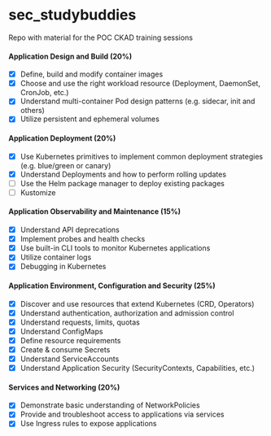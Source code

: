 # sec_studybuddies
Repo with material for the POC CKAD training sessions 

#### Application Design and Build (20%)
- [x] Define, build and modify container images
- [x] Choose and use the right workload resource (Deployment, DaemonSet, CronJob, etc.)
- [x] Understand multi-container Pod design patterns (e.g. sidecar, init and others)
- [x] Utilize persistent and ephemeral volumes

#### Application Deployment (20%)
- [x] Use Kubernetes primitives to implement common deployment strategies (e.g. blue/green or canary)
- [x] Understand Deployments and how to perform rolling updates
- [ ] Use the Helm package manager to deploy existing packages
- [ ] Kustomize

#### Application Observability and Maintenance (15%)
- [x] Understand API deprecations
- [x] Implement probes and health checks
- [x] Use built-in CLI tools to monitor Kubernetes applications
- [x] Utilize container logs
- [x] Debugging in Kubernetes

#### Application Environment, Configuration and Security (25%)
- [x] Discover and use resources that extend Kubernetes (CRD, Operators)
- [x] Understand authentication, authorization and admission control
- [x] Understand requests, limits, quotas
- [x] Understand ConfigMaps
- [x] Define resource requirements
- [x] Create & consume Secrets
- [x] Understand ServiceAccounts
- [x] Understand Application Security (SecurityContexts, Capabilities, etc.)

#### Services and Networking (20%)
- [x] Demonstrate basic understanding of NetworkPolicies
- [x] Provide and troubleshoot access to applications via services
- [x] Use Ingress rules to expose applications
